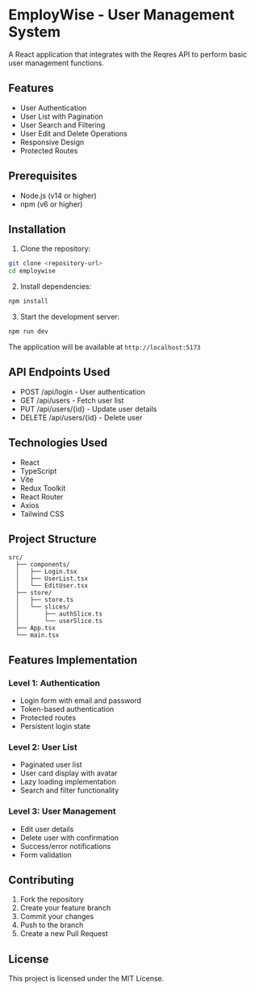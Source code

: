 # EmployWise - User Management System

A React application that integrates with the Reqres API to perform basic user management functions.

## Features

- User Authentication
- User List with Pagination
- User Search and Filtering
- User Edit and Delete Operations
- Responsive Design
- Protected Routes

## Prerequisites

- Node.js (v14 or higher)
- npm (v6 or higher)

## Installation

1. Clone the repository:
```bash
git clone <repository-url>
cd employwise
```

2. Install dependencies:
```bash
npm install
```

3. Start the development server:
```bash
npm run dev
```

The application will be available at `http://localhost:5173`

## API Endpoints Used

- POST /api/login - User authentication
- GET /api/users - Fetch user list
- PUT /api/users/{id} - Update user details
- DELETE /api/users/{id} - Delete user

## Technologies Used

- React
- TypeScript
- Vite
- Redux Toolkit
- React Router
- Axios
- Tailwind CSS

## Project Structure

```
src/
  ├── components/
  │   ├── Login.tsx
  │   ├── UserList.tsx
  │   └── EditUser.tsx
  ├── store/
  │   ├── store.ts
  │   └── slices/
  │       ├── authSlice.ts
  │       └── userSlice.ts
  ├── App.tsx
  └── main.tsx
```

## Features Implementation

### Level 1: Authentication
- Login form with email and password
- Token-based authentication
- Protected routes
- Persistent login state

### Level 2: User List
- Paginated user list
- User card display with avatar
- Lazy loading implementation
- Search and filter functionality

### Level 3: User Management
- Edit user details
- Delete user with confirmation
- Success/error notifications
- Form validation

## Contributing

1. Fork the repository
2. Create your feature branch
3. Commit your changes
4. Push to the branch
5. Create a new Pull Request

## License

This project is licensed under the MIT License.
